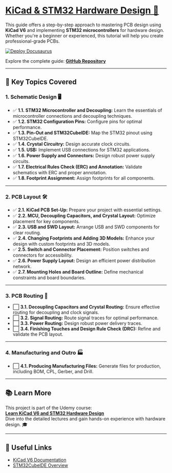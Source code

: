 # [KiCad & STM32 Hardware Design 🔧](https://www.udemy.com/course/learn-kicad-v6-and-stm32-hardware-design/)

This guide offers a step-by-step approach to mastering PCB design using **KiCad V6** and implementing **STM32 microcontrollers** for hardware design. Whether you're a beginner or experienced, this tutorial will help you create professional-grade PCBs.

[![Deploy Docusaurus](https://github.com/CagriCatik/PCB-Design-with-KiCad/actions/workflows/deploy.yml/badge.svg)](https://github.com/CagriCatik/PCB-Design-with-KiCad/actions/workflows/deploy.yml)

Explore the complete guide: [**GitHub Repository**](https://github.com/CagriCatik/STM32-HW-Design-with-KiCAD)  

---

## 🌟 Key Topics Covered

### 1. Schematic Design 🖥️
- ✅ **1.1. STM32 Microcontroller and Decoupling:** Learn the essentials of microcontroller connections and decoupling techniques.
- ✅ **1.2. STM32 Configuration Pins:** Configure pins for optimal performance.
- ✅ **1.3. Pin-Out and STM32CubeIDE:** Map the STM32 pinout using STM32CubeIDE.
- ✅ **1.4. Crystal Circuitry:** Design accurate clock circuits.
- ✅ **1.5. USB:** Implement USB connections for STM32 applications.
- ✅ **1.6. Power Supply and Connectors:** Design robust power supply circuits.
- ✅ **1.7. Electrical Rules Check (ERC) and Annotation:** Validate schematics with ERC and proper annotation.
- ✅ **1.8. Footprint Assignment:** Assign footprints for all components.

---

### 2. PCB Layout 🛠️
- ✅ **2.1. KiCad PCB Set-Up:** Prepare your project with essential settings.
- ✅ **2.2. MCU, Decoupling Capacitors, and Crystal Layout:** Optimize placement for key components.
- ✅ **2.3. USB and SWD Layout:** Arrange USB and SWD components for clear routing.
- ✅ **2.4. Changing Footprints and Adding 3D Models:** Enhance your design with custom footprints and 3D models.
- ✅ **2.5. Switch and Connector Placement:** Position switches and connectors for accessibility.
- ✅ **2.6. Power Supply Layout:** Design an efficient power distribution network.
- ✅ **2.7. Mounting Holes and Board Outline:** Define mechanical constraints and board boundaries.

---

### 3. PCB Routing 🚀
- ⬜ **3.1. Decoupling Capacitors and Crystal Routing:** Ensure effective routing for decoupling and clock signals.
- ⬜ **3.2. Signal Routing:** Route signal traces for optimal performance.
- ⬜ **3.3. Power Routing:** Design robust power delivery traces.
- ⬜ **3.4. Finishing Touches and Design Rule Check (DRC):** Refine and validate the PCB layout.

---

### 4. Manufacturing and Outro 🏭
- ⬜ **4.1. Producing Manufacturing Files:** Generate files for production, including BOM, CPL, Gerber, and Drill.

---

## 📚 Learn More
This project is part of the Udemy course:  
**[Learn KiCad V6 and STM32 Hardware Design](https://www.udemy.com/course/learn-kicad-v6-and-stm32-hardware-design/)**  
Dive into the detailed lectures and gain hands-on experience with hardware design. 🎓

---

## 🔗 Useful Links
- [KiCad V6 Documentation](https://docs.kicad.org/)
- [STM32CubeIDE Overview](https://www.st.com/en/development-tools/stm32cubeide.html)
